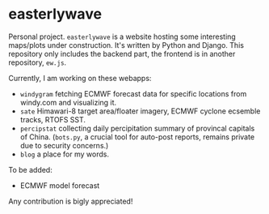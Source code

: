# easterlywave
Personal project. `easterlywave` is a website hosting some interesting maps/plots under construction. It's written by Python and Django. This repository only includes the backend part, the frontend is in another repository, `ew.js`.

Currently, I am working on these webapps:
- `windygram` fetching ECMWF forecast data for specific locations from windy.com and visualizing it.
- `sate` Himawari-8 target area/floater imagery, ECMWF cyclone ecsemble tracks, RTOFS SST.
- `percipstat` collecting daily percipitation summary of provincal capitals of China. (`bots.py`, a crucial tool for auto-post reports, remains private due to security concerns.)
- `blog` a place for my words.

To be added:
- ECMWF model forecast

Any contribution is bigly appreciated!
